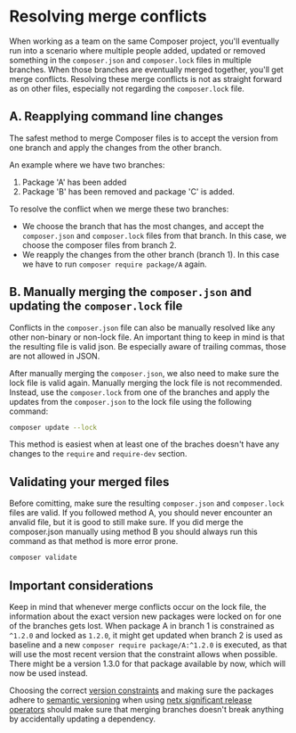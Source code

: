 <!--
    tagline: On gracefully resolving conflicts while merging
-->

# Resolving merge conflicts

When working as a team on the same Composer project, you'll eventually run into a scenario where multiple people added, updated or removed something in the `composer.json` and `composer.lock` files in multiple branches. When those branches are eventually merged together, you'll get merge conflicts. Resolving these merge conflicts is not as straight forward as on other files, especially not regarding the `composer.lock` file.

## A. Reapplying command line changes

The safest method to merge Composer files is to accept the version from one branch and apply the changes from the other branch.

An example where we have two branches:
1. Package 'A' has been added
2. Package 'B' has been removed and package 'C' is added.

To resolve the conflict when we merge these two branches:
- We choose the branch that has the most changes, and accept the `composer.json` and `composer.lock` files from that branch. In this case, we choose the composer files from branch 2.
- We reapply the changes from the other branch (branch 1). In this case we have to run ```composer require package/A``` again.

## B. Manually merging the `composer.json` and updating the `composer.lock` file

Conflicts in the `composer.json` file can also be manually resolved like any other non-binary or non-lock file. An important thing to keep in mind is that the resulting file is valid json. Be especially aware of trailing commas, those are not allowed in JSON.

After manually merging the `composer.json`, we also need to make sure the lock file is valid again. Manually merging the lock file is not recommended. Instead, use the `composer.lock` from one of the branches and apply the updates from the `composer.json` to the lock file using the following command:

```sh
composer update --lock
```

This method is easiest when at least one of the braches doesn't have any changes to the `require` and `require-dev` section.

## Validating your merged files

Before comitting, make sure the resulting `composer.json` and `composer.lock` files are valid. If you followed method A, you should never encounter an anvalid file, but it is good to still make sure. If you did merge the composer.json manually using method B you should always run this command as that method is more error prone.

```sh
composer validate
```

## Important considerations

Keep in mind that whenever merge conflicts occur on the lock file, the information about the exact version new packages were locked on for one of the branches gets lost. When package A in branch 1 is constrained as `^1.2.0` and locked as `1.2.0`, it might get updated when branch 2 is used as baseline and a new `composer require package/A:^1.2.0` is executed, as that will use the most recent version that the constraint allows when possible. There might be a version 1.3.0 for that package available by now, which will now be used instead.

Choosing the correct [version constraints](../articles/versions.md) and making sure the packages adhere to [semantic versioning](https://semver.org/) when using [netx significant release operators](https://getcomposer.org/doc/articles/versions.md#next-significant-release-operators) should make sure that merging branches doesn't break anything by accidentally updating a dependency.
